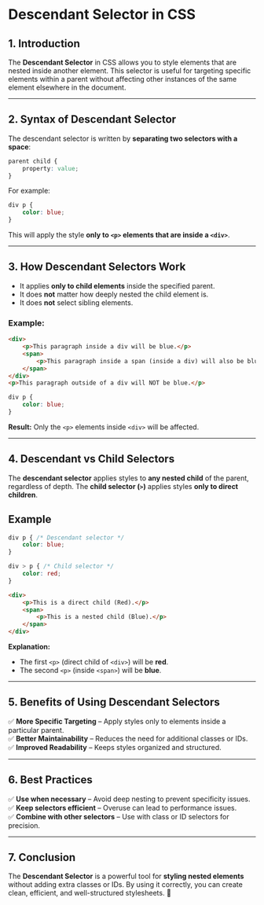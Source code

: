# **Descendant Selector in CSS**

## **1. Introduction**

The **Descendant Selector** in CSS allows you to style elements that are nested inside another element. This selector is useful for targeting specific elements within a parent without affecting other instances of the same element elsewhere in the document.

---

## **2. Syntax of Descendant Selector**

The descendant selector is written by **separating two selectors with a space**:

```css
parent child {
    property: value;
}
```

For example:

```css
div p {
    color: blue;
}
```

This will apply the style **only to `<p>` elements that are inside a `<div>`**.

---

## **3. How Descendant Selectors Work**

- It applies **only to child elements** inside the specified parent.
- It does **not** matter how deeply nested the child element is.
- It does **not** select sibling elements.

### **Example:**

```html
<div>
    <p>This paragraph inside a div will be blue.</p>
    <span>
        <p>This paragraph inside a span (inside a div) will also be blue.</p>
    </span>
</div>
<p>This paragraph outside of a div will NOT be blue.</p>
```

```css
div p {
    color: blue;
}
```

**Result:** Only the `<p>` elements inside `<div>` will be affected.

---

## **4. Descendant vs Child Selectors**

The **descendant selector** applies styles to **any nested child** of the parent, regardless of depth. The **child selector (`>`)** applies styles **only to direct children**.

## Example

```css
div p { /* Descendant selector */
    color: blue;
}

div > p { /* Child selector */
    color: red;
}
```

```html
<div>
    <p>This is a direct child (Red).</p>
    <span>
        <p>This is a nested child (Blue).</p>
    </span>
</div>
```

**Explanation:**

- The first `<p>` (direct child of `<div>`) will be **red**.
- The second `<p>` (inside `<span>`) will be **blue**.

---

## **5. Benefits of Using Descendant Selectors**

✅ **More Specific Targeting** – Apply styles only to elements inside a particular parent.  
✅ **Better Maintainability** – Reduces the need for additional classes or IDs.  
✅ **Improved Readability** – Keeps styles organized and structured.

---

## **6. Best Practices**

✅ **Use when necessary** – Avoid deep nesting to prevent specificity issues.  
✅ **Keep selectors efficient** – Overuse can lead to performance issues.  
✅ **Combine with other selectors** – Use with class or ID selectors for precision.

---

## **7. Conclusion**

The **Descendant Selector** is a powerful tool for **styling nested elements** without adding extra classes or IDs. By using it correctly, you can create clean, efficient, and well-structured stylesheets. 🚀

